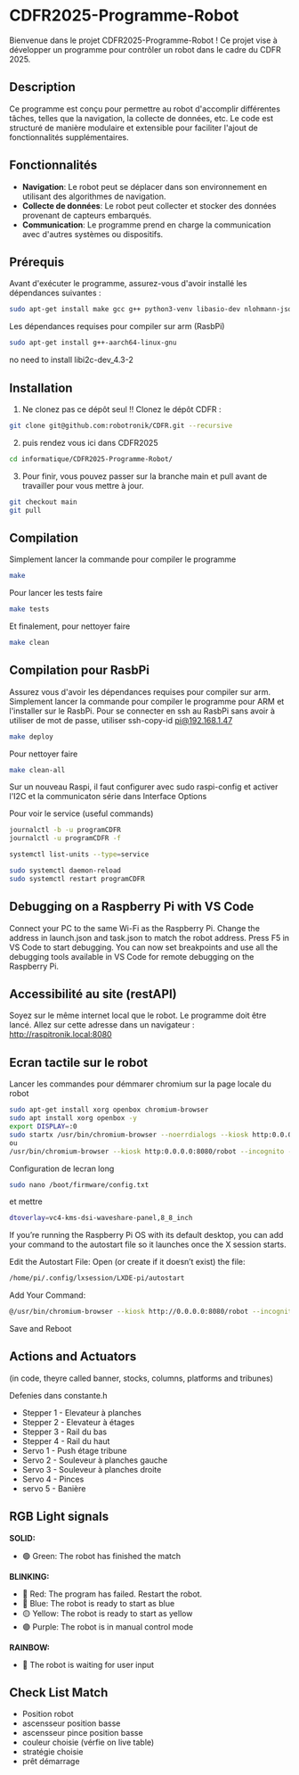 # CDFR2025-Programme-Robot

Bienvenue dans le projet CDFR2025-Programme-Robot ! Ce projet vise à développer un programme pour contrôler un robot dans le cadre du CDFR 2025.

## Description

Ce programme est conçu pour permettre au robot d'accomplir différentes tâches, telles que la navigation, la collecte de données, etc. Le code est structuré de manière modulaire et extensible pour faciliter l'ajout de fonctionnalités supplémentaires.

## Fonctionnalités

- **Navigation**: Le robot peut se déplacer dans son environnement en utilisant des algorithmes de navigation.
- **Collecte de données**: Le robot peut collecter et stocker des données provenant de capteurs embarqués.
- **Communication**: Le programme prend en charge la communication avec d'autres systèmes ou dispositifs.

## Prérequis

Avant d'exécuter le programme, assurez-vous d'avoir installé les dépendances suivantes :

```bash
sudo apt-get install make gcc g++ python3-venv libasio-dev nlohmann-json3-dev
```

Les dépendances requises pour compiler sur arm (RasbPi)

```bash
sudo apt-get install g++-aarch64-linux-gnu
```
no need to install libi2c-dev_4.3-2

## Installation

1. Ne clonez pas ce dépôt seul !! Clonez le dépôt CDFR : 
```bash
git clone git@github.com:robotronik/CDFR.git --recursive
```
2. puis rendez vous ici dans CDFR2025

```bash
cd informatique/CDFR2025-Programme-Robot/ 
```
3. Pour finir, vous pouvez passer sur la branche main et pull avant de travailler pour vous mettre à jour.
```bash
git checkout main
git pull 
```

## Compilation

Simplement lancer la commande pour compiler le programme

```bash
make
```

Pour lancer les tests faire

```bash
make tests
```

Et finalement, pour nettoyer faire

```bash
make clean
```

## Compilation pour RasbPi

Assurez vous d'avoir les dépendances requises pour compiler sur arm.
Simplement lancer la commande pour compiler le programme pour ARM et l'installer sur le RasbPi.
Pour se connecter en ssh au RasbPi sans avoir à utiliser de mot de passe, utiliser
ssh-copy-id pi@192.168.1.47

```bash
make deploy
```

Pour nettoyer faire

```bash
make clean-all
```

Sur un nouveau Raspi, il faut configurer avec
sudo raspi-config
et activer l'I2C et la communicaton série dans Interface Options

Pour voir le service (useful commands)
```bash
journalctl -b -u programCDFR
journalctl -u programCDFR -f

systemctl list-units --type=service

sudo systemctl daemon-reload
sudo systemctl restart programCDFR
```

## Debugging on a Raspberry Pi with VS Code

Connect your PC to the same Wi-Fi as the Raspberry Pi.
Change the address in launch.json and task.json to match the robot address.
Press F5 in VS Code to start debugging.
You can now set breakpoints and use all the debugging tools available in VS Code for remote debugging on the Raspberry Pi.

## Accessibilité au site (restAPI)

Soyez sur le même internet local que le robot. Le programme doit être lancé.
Allez sur cette adresse dans un navigateur : http://raspitronik.local:8080

## Ecran tactile sur le robot

Lancer les commandes pour démmarer chromium sur la page locale du robot
```bash
sudo apt-get install xorg openbox chromium-browser
sudo apt install xorg openbox -y
export DISPLAY=:0
sudo startx /usr/bin/chromium-browser --noerrdialogs --kiosk http:0.0.0.0:8080/robot --incognito --disable-extensions --no-sandbox
ou
/usr/bin/chromium-browser --kiosk http:0.0.0.0:8080/robot --incognito --disable-extensions
```

Configuration de lecran long
```bash
sudo nano /boot/firmware/config.txt
```
et mettre 
```bash
dtoverlay=vc4-kms-dsi-waveshare-panel,8_8_inch
```


If you’re running the Raspberry Pi OS with its default desktop, you can add your command to the autostart file so it launches once the X session starts.

Edit the Autostart File:
Open (or create if it doesn’t exist) the file:

```bash
/home/pi/.config/lxsession/LXDE-pi/autostart
```
Add Your Command:

```bash
@/usr/bin/chromium-browser --kiosk http://0.0.0.0:8080/robot --incognito --disable-extensions
```
Save and Reboot

## Actions and Actuators

(in code, theyre called banner, stocks, columns, platforms and tribunes)

Defenies dans constante.h
- Stepper 1 - Elevateur à planches
- Stepper 2 - Elevateur à étages
- Stepper 3 - Rail du bas
- Stepper 4 - Rail du haut
- Servo 1 - Push étage tribune
- Servo 2 - Souleveur à planches gauche
- Servo 3 - Souleveur à planches droite
- Servo 4 - Pinces
- servo 5 - Banière

## RGB Light signals

**SOLID:**  
- 🟢 Green: The robot has finished the match  

**BLINKING:**  
- 🔴 Red: The program has failed. Restart the robot.  
- 🔵 Blue: The robot is ready to start as blue  
- 🟡 Yellow: The robot is ready to start as yellow  
- 🟣 Purple: The robot is in manual control mode  

**RAINBOW:**  
- 🌈 The robot is waiting for user input

## Check List Match
- Position robot
- ascensseur position basse
- ascensseur pince position basse
- couleur choisie (vérfie on live table)
- stratégie choisie
- prêt démarrage